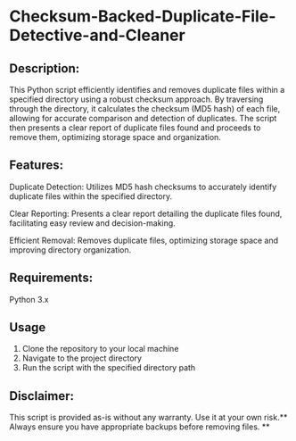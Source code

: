 # Checksum-Backed-Duplicate-File-Detective-and-Cleaner

## Description:

This Python script efficiently identifies and removes duplicate files within a specified directory using a robust checksum approach. By traversing through the directory, it calculates the checksum (MD5 hash) of each file, allowing for accurate comparison and detection of duplicates. The script then presents a clear report of duplicate files found and proceeds to remove them, optimizing storage space and organization.

 ## Features:

Duplicate Detection: Utilizes MD5 hash checksums to accurately identify duplicate files within the specified directory.

Clear Reporting: Presents a clear report detailing the duplicate files found, facilitating easy review and decision-making.

Efficient Removal: Removes duplicate files, optimizing storage space and improving directory organization.

## Requirements:

Python 3.x

## Usage
1. Clone the repository to your local machine
2. Navigate to the project directory
3. Run the script with the specified directory path

## Disclaimer:
This script is provided as-is without any warranty. Use it at your own risk.** Always ensure you have appropriate backups before removing files.
**
